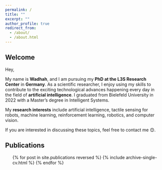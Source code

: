 ```yaml
---
permalink: /
title: ""
excerpt: ""
author_profile: true
redirect_from: 
  - /about/
  - /about.html
---
```

## Welcome

Hey,

My name is **Wadhah**, and I am pursuing my **PhD at the L3S Research Center** in **Germany**. As a scientific researcher, I enjoy using my skills to contribute to the exciting technological advances happening every day in the field of **artificial intelligence**. I graduated from Bielefeld University in 2022 with a Master’s degree in Intelligent Systems.

My **research interests** include artificial intelligence, tactile sensing for robots, machine learning, reinforcement learning, robotics, and computer vision.

If you are interested in discussing these topics, feel free to contact me 😊.



## Publications

  <ul>{% for post in site.publications reversed %}
      {% include archive-single-cv.html %}
  {% endfor %}</ul>
